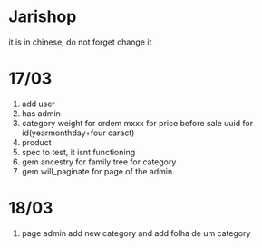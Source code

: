 # Jarishop

it is in chinese, do not forget change it

# 17/03
1. add user
2. has admin 
3. category weight for ordem mxxx for price before sale uuid for id(yearmonthday+four caract)
4. product
5. spec to test, it isnt functioning
6. gem ancestry for family tree for category
7. gem will_paginate for page of the admin


# 18/03
1. page admin add new category and add folha de um category

